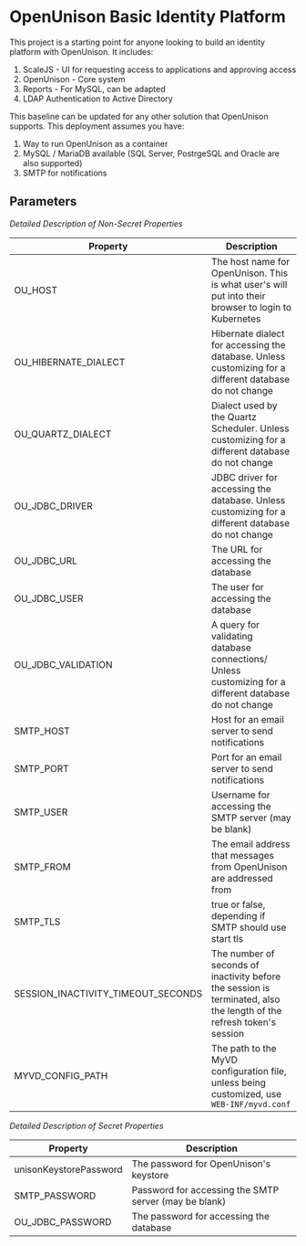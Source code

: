 # OpenUnison Basic Identity Platform

This project is a starting point for anyone looking to build an identity platform with OpenUnison.  It includes:

1. ScaleJS - UI for requesting access to applications and approving access
2. OpenUnison - Core system
3. Reports - For MySQL, can be adapted
4. LDAP Authentication to Active Directory

This baseline can be updated for any other solution that OpenUnison supports.  This deployment assumes you have:

1. Way to run OpenUnison as a container
2. MySQL / MariaDB available (SQL Server, PostrgeSQL and Oracle are also supported)
3. SMTP for notifications


## Parameters

*Detailed Description of Non-Secret Properties*

| Property | Description |
| -------- | ----------- |
| OU_HOST  | The host name for OpenUnison.  This is what user's will put into their browser to login to Kubernetes |
| OU_HIBERNATE_DIALECT | Hibernate dialect for accessing the database.  Unless customizing for a different database do not change |
| OU_QUARTZ_DIALECT | Dialect used by the Quartz Scheduler.  Unless customizing for a different database do not change  |
| OU_JDBC_DRIVER | JDBC driver for accessing the database.  Unless customizing for a different database do not change |
| OU_JDBC_URL | The URL for accessing the database |
| OU_JDBC_USER | The user for accessing the database |
| OU_JDBC_VALIDATION | A query for validating database connections/ Unless customizing for a different database do not change |
| SMTP_HOST | Host for an email server to send notifications |
| SMTP_PORT | Port for an email server to send notifications |
| SMTP_USER | Username for accessing the SMTP server (may be blank) |
| SMTP_FROM | The email address that messages from OpenUnison are addressed from |
| SMTP_TLS | true or false, depending if SMTP should use start tls |
| SESSION_INACTIVITY_TIMEOUT_SECONDS | The number of seconds of inactivity before the session is terminated, also the length of the refresh token's session |
| MYVD_CONFIG_PATH | The path to the MyVD configuration file, unless being customized, use `WEB-INF/myvd.conf` |


*Detailed Description of Secret Properties*

| Property | Description |
| -------- | ----------- |
| unisonKeystorePassword | The password for OpenUnison's keystore |
| SMTP_PASSWORD | Password for accessing the SMTP server (may be blank) |
| OU_JDBC_PASSWORD | The password for accessing the database |

